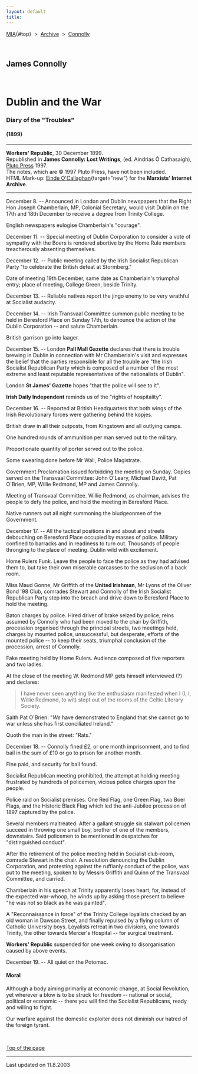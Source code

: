 ```yaml
---
layout: default
title: 
---
```

[MIA](../../../../index.htm){#top}  \> 
[Archive](../../../index.htm)  \>  [Connolly](../../index.htm)

 

## James Connolly

 

# Dublin and the War

### Diary of the "Troubles"

#### (1899)

------------------------------------------------------------------------

**Workers' Republic**, 30 December 1899.\
Republished in **James Connolly: Lost Writings**, (ed. Aindrias Ó
Cathasaigh), [Pluto Press](http://www.plutobooks.com/) 1997.\
The notes, which are © 1997 Pluto Press, have not been included.\
HTML Mark-up: [Einde
O'Callaghan](../../../../admin/volunteers/biographies/eocallaghan.htm){target="new"}
for the **Marxists' Internet Archive**.

------------------------------------------------------------------------

December 8. -- Announced in London and Dublin newspapers that the Right
Hon Joseph Chamberlain, MP, Colonial Secretary, would visit Dublin on
the 17th and 18th December to receive a degree from Trinity College.

English newspapers eulogise Chamberlain's "courage".

December 11. -- Special meeting of Dublin Corporation to consider a vote
of sympathy with the Boers is rendered abortive by the Home Rule members
treacherously absenting themselves.

December 12. -- Public meeting called by the Irish Socialist Republican
Party "to celebrate the British defeat at Stormberg."

Date of meeting 19th December, same date as Chamberlain's triumphal
entry; place of meeting, College Green, beside Trinity.

December 13. -- Reliable natives report the jingo enemy to be very
wrathful at Socialist audacity.

December 14. -- Irish Transvaal Committee summon public meeting to be
held in Beresford Place on Sunday 17th, to denounce the action of the
Dublin Corporation -- and salute Chamberlain.

British garrison go into laager.

December 15. -- London **Pall Mall Gazette** declares that there is
trouble brewing in Dublin in connection with Mr Chamberlain's visit and
expresses the belief that the parties responsible for all the trouble
are "the Irish Socialist Republican Party which is composed of a number
of the most extreme and least reputable representatives of the
nationalists of Dublin".

London **St James' Gazette** hopes "that the police will see to it".

**Irish Daily Independent** reminds us of the "rights of hospitality".

December 16. -- Reported at British Headquarters that both wings of the
Irish Revolutionary forces were gathering behind the kopjes.

British draw in all their outposts, from Kingstown and all outlying
camps.

One hundred rounds of ammunition per man served out to the military.

Proportionate quantity of porter served out to the police.

Some swearing done before Mr Wall, Police Magistrate.

Government Proclamation issued forbidding the meeting on Sunday. Copies
served on the Transvaal Committee: John O'Leary, Michael Davitt, Pat
O'Brien, MP, Willie Redmond, MP and James Connolly.

Meeting of Transvaal Committee. Willie Redmond, as chairman, advises the
people to defy the police, and hold the meeting in Beresford Place.

Native runners out all night summoning the bludgeonmen of the
Government.

December 17. -- All the tactical positions in and about and streets
debouching on Beresford Place occupied by masses of police. Military
confined to barracks and in readiness to turn out. Thousands of people
thronging to the place of meeting. Dublin wild with excitement.

Home Rulers Funk. Leave the people to face the police as they had
advised them to, but take their own miserable carcasses to the seclusion
of a back room.

Miss Maud Gonne, Mr Griffith of the **United Irishman**, Mr Lyons of the
Oliver Bond '98 Club, comrades Stewart and Connolly of the Irish
Socialist Republican Party step into the breach and drive down to
Beresford Place to hold the meeting.

Baton charges by police. Hired driver of brake seized by police, reins
assumed by Connolly who had been moved to the chair by Griffith,
procession organised through the principal streets, two meetings held,
charges by mounted police, unsuccessful, but desperate, efforts of the
mounted police -- to keep their seats, triumphal conclusion of the
procession, arrest of Connolly.

Fake meeting held by Home Rulers. Audience composed of five reporters
and two ladies.

At the close of the meeting W. Redmond MP gets himself interviewed (?)
and declares:

> I have never seen anything like the enthusiasm manifested when I (I,
> I, Willie Redmond, to wit) stept out of the rooms of the Celtic
> Literary Society.

Saith Pat O'Brien: "*We* have demonstrated to England that she cannot go
to war unless she has first conciliated Ireland."

Quoth the man in the street: "Rats."

December 18. -- Connolly fined £2, or one month imprisonment, and to
find bail in the sum of £10 or go to prison for another month.

Fine paid, and security for bail found.

Socialist Republican meeting prohibited, the attempt at holding meeting
frustrated by hundreds of policemen, vicious police charges upon the
people.

Police raid on Socialist premises. One Red Flag, one Green Flag, two
Boer Flags, and the Historic Black Flag which led the anti-Jubilee
procession of 1897 captured by the police.

Several members maltreated. After a gallant struggle six stalwart
policemen succeed in throwing one small boy, brother of one of the
members, downstairs. Said policemen to be mentioned in despatches for
"distinguished conduct".

After the retirement of the police meeting held in Socialist club-room,
comrade Stewart in the chair. A resolution denouncing the Dublin
Corporation, and protesting against the ruffianly conduct of the police,
was put to the meeting, spoken to by Messrs Griffith and Quinn of the
Transvaal Committee, and carried.

Chamberlain in his speech at Trinity apparently loses heart, for,
instead of the expected war-whoop, he winds up by asking those present
to believe "he was not so black as he was painted".

A "Reconnaissance in force" of the Trinity College loyalists checked by
an old woman in Dawson Street, and finally repulsed by a flying column
of Catholic University boys. Loyalists retreat in two divisions, one
towards Trinity, the other towards Mercer's Hospital -- for surgical
treatment.

**Workers' Republic** suspended for one week owing to disorganisation
caused by above events.

December 19. -- All quiet on the Potomac.

#### Moral

Although a body aiming primarily at economic change, at Social
Revolution, yet wherever a blow is to be struck for freedom -- national
or social, political or economic -- there you will find the Socialist
Republicans, ready and willing to fight.

Our warfare against the domestic exploiter does not diminish our hatred
of the foreign tyrant.

 

[Top of the page](#top)

------------------------------------------------------------------------

Last updated on 11.8.2003
